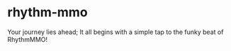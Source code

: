 # rhythm-mmo
Your journey lies ahead;  It all begins with a simple tap to the funky beat of RhythmMMO!
